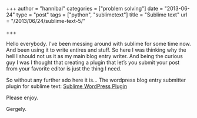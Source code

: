 +++
author = "hannibal"
categories = ["problem solving"]
date = "2013-06-24"
type = "post"
tags = ["python", "sublimetext"]
title = "Sublime text"
url = "/2013/06/24/sublime-text-5/"

+++

Hello everybody. I&#8217;ve been messing around with sublime for some time now. And been using it to write entires and stuff. So here I was thinking why the hell I should not us it as my main blog entry writer. And being the curious guy I was I thought that creating a plugin that let&#8217;s you submit your post from your favorite editor is just the thing I need. 

So without any further ado here it is&#8230; The wordpress blog entry submitter plugin for sublime text: <a href='https://github.com/Skarlso/SublimeWordpressPlugin' target='blank'>Sublime WordPress Plugin</a>

Please enjoy.
  
Gergely.